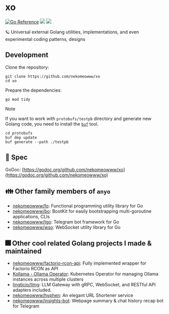 # xo

[![Go Reference](https://pkg.go.dev/badge/github.com/nekomeowww/xo.svg)](https://pkg.go.dev/github.com/nekomeowww/xo)
![](https://github.com/nekomeowww/xo/actions/workflows/ci.yml/badge.svg)
[![](https://goreportcard.com/badge/github.com/nekomeowww/xo)](https://goreportcard.com/report/github.com/nekomeowww/xo)

🪐 Universal external Golang utilities, implementations, and even experimental coding patterns, designs

## Development

Clone the repository:

```shell
git clone https://github.com/nekomeowww/xo
cd xo
```

Prepare the dependencies:

```shell
go mod tidy
```

> [!NOTE]
> If you want to work with `protobufs/testpb` directory and generate new Golang code, you need to install the [`buf`](https://buf.build/docs/installation) tool.
>
> ```shell
> cd protobufs
> buf dep update
> buf generate --path ./testpb
> ```

## 🤠 Spec

GoDoc: [https://godoc.org/github.com/nekomeowww/xo](https://godoc.org/github.com/nekomeowww/xo)

## 👪 Other family members of `anyo`

- [nekomeowww/fo](https://github.com/nekomeowww/fo): Functional programming utility library for Go
- [nekomeowww/bo](https://github.com/nekomeowww/bo): BootKit for easily bootstrapping multi-goroutine applications, CLIs
- [nekomeowww/tgo](https://github.com/nekomeowww/tgo): Telegram bot framework for Go
- [nekomeowww/wso](https://github.com/nekomeowww/wso): WebSocket utility library for Go

## 🎆 Other cool related Golang projects I made & maintained

- [nekomeowww/factorio-rcon-api](https://github.com/nekomeowww/factorio-rcon-api): Fully implemented wrapper for Factorio RCON as API
- [Kollama - Ollama Operator](https://github.com/knoway-dev/knoway): Kubernetes Operator for managing Ollama instances across multiple clusters
- [lingticio/llmg](https://github.com/lingticio/llmg): LLM Gateway with gRPC, WebSocket, and RESTful API adapters included.
- [nekomeowww/hyphen](https://github.com/nekomeowww/hyphen): An elegant URL Shortener service
- [nekomeowww/insights-bot](https://github.com/nekomeowww/insights-bot): Webpage summary & chat history recap bot for Telegram
